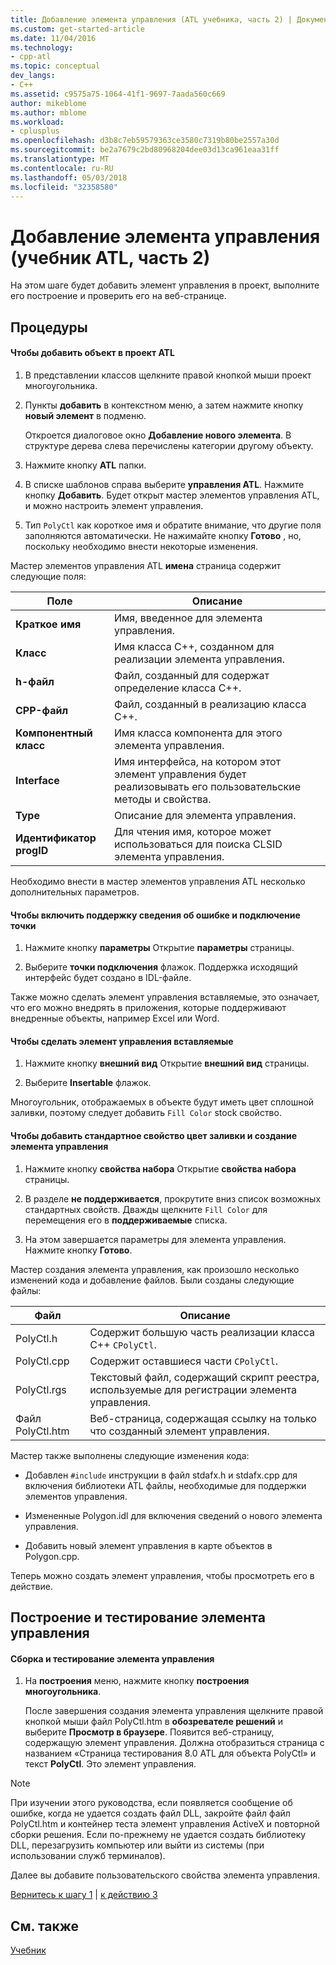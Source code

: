 ```yaml
---
title: Добавление элемента управления (ATL учебника, часть 2) | Документы Microsoft
ms.custom: get-started-article
ms.date: 11/04/2016
ms.technology:
- cpp-atl
ms.topic: conceptual
dev_langs:
- C++
ms.assetid: c9575a75-1064-41f1-9697-7aada560c669
author: mikeblome
ms.author: mblome
ms.workload:
- cplusplus
ms.openlocfilehash: d3b8c7eb59579363ce3580c7319b80be2557a30d
ms.sourcegitcommit: be2a7679c2bd80968204dee03d13ca961eaa31ff
ms.translationtype: MT
ms.contentlocale: ru-RU
ms.lasthandoff: 05/03/2018
ms.locfileid: "32358580"
---
```

# <a name="adding-a-control-atl-tutorial-part-2"></a>Добавление элемента управления (учебник ATL, часть 2)
На этом шаге будет добавить элемент управления в проект, выполните его построение и проверить его на веб-странице.  
  
## <a name="procedures"></a>Процедуры  
  
#### <a name="to-add-an-object-to-an-atl-project"></a>Чтобы добавить объект в проект ATL  
  
1.  В представлении классов щелкните правой кнопкой мыши проект многоугольника.  
  
2.  Пункты **добавить** в контекстном меню, а затем нажмите кнопку **новый элемент** в подменю.  
  
     Откроется диалоговое окно **Добавление нового элемента**. В структуре дерева слева перечислены категории другому объекту.  
  
3.  Нажмите кнопку **ATL** папки.  
  
4.  В списке шаблонов справа выберите **управления ATL**. Нажмите кнопку **Добавить**. Будет открыт мастер элементов управления ATL, и можно настроить элемент управления.  
  
5.  Тип `PolyCtl` как короткое имя и обратите внимание, что другие поля заполняются автоматически. Не нажимайте кнопку **Готово** , но, поскольку необходимо внести некоторые изменения.  
  
 Мастер элементов управления ATL **имена** страница содержит следующие поля:  
  
|Поле|Описание|  
|-----------|--------------|  
|**Краткое имя**|Имя, введенное для элемента управления.|  
|**Класс**|Имя класса C++, созданном для реализации элемента управления.|  
|**h-файл**|Файл, созданный для содержат определение класса C++.|  
|**CPP-файл**|Файл, созданный в реализацию класса C++.|  
|**Компонентный класс**|Имя класса компонента для этого элемента управления.|  
|**Interface**|Имя интерфейса, на котором этот элемент управления будет реализовывать его пользовательские методы и свойства.|  
|**Type**|Описание для элемента управления.|  
|**Идентификатор progID**|Для чтения имя, которое может использоваться для поиска CLSID элемента управления.|  
  
 Необходимо внести в мастер элементов управления ATL несколько дополнительных параметров.  
  
#### <a name="to-enable-support-for-rich-error-information-and-connection-points"></a>Чтобы включить поддержку сведения об ошибке и подключение точки  
  
1.  Нажмите кнопку **параметры** Открытие **параметры** страницы.  
  
2.  Выберите **точки подключения** флажок. Поддержка исходящий интерфейс будет создано в IDL-файле.  
  
 Также можно сделать элемент управления вставляемые, это означает, что его можно внедрять в приложения, которые поддерживают внедренные объекты, например Excel или Word.  
  
#### <a name="to-make-the-control-insertable"></a>Чтобы сделать элемент управления вставляемые  
  
1.  Нажмите кнопку **внешний вид** Открытие **внешний вид** страницы.  
  
2.  Выберите **Insertable** флажок.  
  
 Многоугольник, отображаемых в объекте будут иметь цвет сплошной заливки, поэтому следует добавить `Fill Color` stock свойство.  
  
#### <a name="to-add-a-fill-color-stock-property-and-create-the-control"></a>Чтобы добавить стандартное свойство цвет заливки и создание элемента управления  
  
1.  Нажмите кнопку **свойства набора** Открытие **свойства набора** страницы.  
  
2.  В разделе **не поддерживается**, прокрутите вниз список возможных стандартных свойств. Дважды щелкните `Fill Color` для перемещения его в **поддерживаемые** списка.  
  
3.  На этом завершается параметры для элемента управления. Нажмите кнопку **Готово**.  
  
 Мастер создания элемента управления, как произошло несколько изменений кода и добавление файлов. Были созданы следующие файлы:  
  
|Файл|Описание|  
|----------|-----------------|  
|PolyCtl.h|Содержит большую часть реализации класса C++ `CPolyCtl`.|  
|PolyCtl.cpp|Содержит оставшиеся части `CPolyCtl`.|  
|PolyCtl.rgs|Текстовый файл, содержащий скрипт реестра, используемые для регистрации элемента управления.|  
|Файл PolyCtl.htm|Веб-страница, содержащая ссылку на только что созданный элемент управления.|  
  
 Мастер также выполнены следующие изменения кода:  
  
-   Добавлен `#include` инструкции в файл stdafx.h и stdafx.cpp для включения библиотеки ATL файлы, необходимые для поддержки элементов управления.  
  
-   Измененные Polygon.idl для включения сведений о нового элемента управления.  
  
-   Добавить новый элемент управления в карте объектов в Polygon.cpp.  
  
 Теперь можно создать элемент управления, чтобы просмотреть его в действие.  
  
## <a name="building-and-testing-the-control"></a>Построение и тестирование элемента управления  
  
#### <a name="to-build-and-test-the-control"></a>Сборка и тестирование элемента управления  
  
1.  На **построения** меню, нажмите кнопку **построения многоугольника**.  
  
     После завершения создания элемента управления щелкните правой кнопкой мыши файл PolyCtl.htm в **обозревателе решений** и выберите **Просмотр в браузере**. Появится веб-страницу, содержащую элемент управления. Должна отобразиться страница с названием «Страница тестирования 8.0 ATL для объекта PolyCtl» и текст **PolyCtl**. Это элемент управления.  
  
> [!NOTE]
>  При изучении этого руководства, если появляется сообщение об ошибке, когда не удается создать файл DLL, закройте файл файл PolyCtl.htm и контейнер теста элемент управления ActiveX и повторной сборки решения. Если по-прежнему не удается создать библиотеку DLL, перезагрузить компьютер или выйти из системы (при использовании служб терминалов).  
  
 Далее вы добавите пользовательского свойства элемента управления.  
  
 [Вернитесь к шагу 1](../atl/creating-the-project-atl-tutorial-part-1.md) &#124; [к действию 3](../atl/adding-a-property-to-the-control-atl-tutorial-part-3.md)  
  
## <a name="see-also"></a>См. также  
 [Учебник](../atl/active-template-library-atl-tutorial.md)

